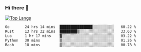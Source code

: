 ### Hi there 👋

<!--
**3Xpl0it3r/3Xpl0it3r** is a ✨ _special_ ✨ repository because its `README.md` (this file) appears on your GitHub profile.

Here are some ideas to get you started:

- 🔭 I’m currently working on ...
- 🌱 I’m currently learning ...
- 👯 I’m looking to collaborate on ...
- 🤔 I’m looking for help with ...
- 💬 Ask me about ...
- 📫 How to reach me: ...
- 😄 Pronouns: ...
- ⚡ Fun fact: ...
-->


[![Top Langs](https://github-readme-stats.vercel.app/api/top-langs/?username=3Xpl0it3r&layout=compact)](https://github.com/3Xpl0it3r/3Xpl0it3r)

<!--START_SECTION:waka-->

```txt
Go       24 hrs 14 mins  ███████████████░░░░░░░░░░   60.22 %
Rust     13 hrs 32 mins  ████████▒░░░░░░░░░░░░░░░░   33.63 %
Lua      1 hr 17 mins    ▓░░░░░░░░░░░░░░░░░░░░░░░░   03.22 %
Python   30 mins         ▒░░░░░░░░░░░░░░░░░░░░░░░░   01.26 %
Bash     18 mins         ▒░░░░░░░░░░░░░░░░░░░░░░░░   00.78 %
```

<!--END_SECTION:waka-->
